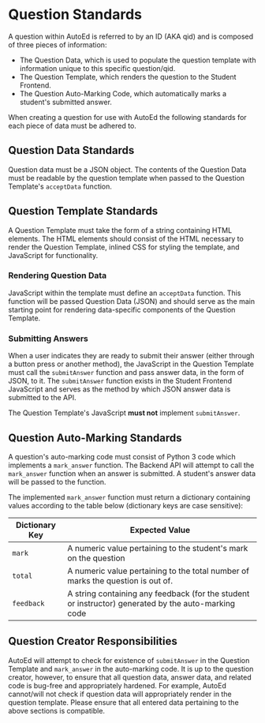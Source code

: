 # Question Standards

A question within AutoEd is referred to by an ID (AKA qid) and is composed of three pieces of information:

- The Question Data, which is used to populate the question template with information unique to this specific question/qid.
- The Question Template, which renders the question to the Student Frontend.
- The Question Auto-Marking Code, which automatically marks a student's submitted answer.

When creating a question for use with AutoEd the following standards for each piece of data must be adhered to.

## Question Data Standards

Question data must be a JSON object. The contents of the Question Data must be readable by the question template when passed to the Question Template's `acceptData` function.

## Question Template Standards

A Question Template must take the form of a string containing HTML elements. The HTML elements should consist of the HTML necessary to render the Question Template, inlined CSS for styling the template, and JavaScript for functionality.

### Rendering Question Data

JavaScript within the template must define an `acceptData` function. This function will be passed Question Data (JSON) and should serve as the main starting point for rendering data-specific components of the Question Template.

### Submitting Answers

When a user indicates they are ready to submit their answer (either through a button press or another method), the JavaScript in the Question Template must call the `submitAnswer` function and pass answer data, in the form of JSON, to it. The `submitAnswer` function exists in the Student Frontend JavaScript and serves as the method by which JSON answer data is submitted to the API.

The Question Template's JavaScript **must not** implement `submitAnswer`.

## Question Auto-Marking Standards

A question's auto-marking code must consist of Python 3 code which implements a `mark_answer` function. The Backend API will attempt to call the `mark_answer` function when an answer is submitted. A student's answer data will be passed to the function.

The implemented `mark_answer` function must return a dictionary containing values according to the table below (dictionary keys are case sensitive):

| Dictionary Key | Expected Value |
| - | - |
| `mark` | A numeric value pertaining to the student's mark on the question |
| `total` | A numeric value pertaining to the total number of marks the question is out of. |
| `feedback` | A string containing any feedback (for the student or instructor) generated by the auto-marking code |

## Question Creator Responsibilities

AutoEd will attempt to check for existence of `submitAnswer` in the Question Template and `mark_answer` in the auto-marking code. It is up to the question creator, however, to ensure that all question data, answer data, and related code is bug-free and appropriately hardened. For example, AutoEd cannot/will not check if question data will appropriately render in the question template. Please ensure that all entered data pertaining to the above sections is compatible.
